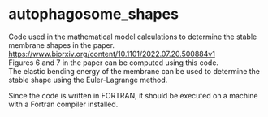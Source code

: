 # autophagosome_shapes

Code used in the mathematical model calculations to determine the stable membrane shapes in the paper.\
https://www.biorxiv.org/content/10.1101/2022.07.20.500884v1 \
Figures 6 and 7 in the paper can be computed using this code.\
The elastic bending energy of the membrane can be used to determine the stable shape using the Euler-Lagrange method.

Since the code is written in FORTRAN, it should be executed on a machine with a Fortran compiler installed.
